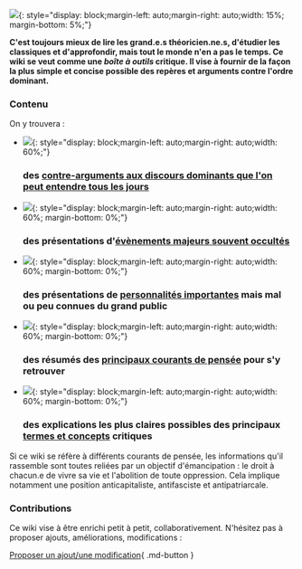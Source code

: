 <style>
  .md-typeset h1,
  .md-content__button {
    display: none;
  }
</style>

![](img/boussole_noire.png){: style="display: block;margin-left: auto;margin-right: auto;width: 15%; margin-bottom: 5%;"}

**C'est toujours mieux de lire les grand.e.s théoricien.ne.s, d'étudier les classiques et d'approfondir, mais tout le monde n'en a pas le temps.
Ce wiki se veut comme une *boîte à outils* critique.
Il vise à fournir de la façon la plus simple et concise possible des repères et arguments contre l'ordre dominant.**

### Contenu

On y trouvera :

<div class="grid cards" markdown>

-   ![](img/contre_arguments2.png){: style="display: block;margin-left: auto;margin-right: auto;width: 60%;"}
    
    ### des [**contre-arguments aux discours dominants que l'on peut entendre tous les jours**](contre_arguments)
    

-   ![](img/evenements.png){: style="display: block;margin-left: auto;margin-right: auto;width: 60%; margin-bottom: 0%;"}
    
    ### des présentations d'[**évènements majeurs souvent occultés**](evenements)

-   ![](img/personnalites.png){: style="display: block;margin-left: auto;margin-right: auto;width: 60%; margin-bottom: 0%;"}

    ### des présentations de [**personnalités importantes**](personnalites) mais mal ou peu connues du grand public

-   ![](img/courants.png){: style="display: block;margin-left: auto;margin-right: auto;width: 60%; margin-bottom: 0%;"}

    ### des résumés des [**principaux courants de pensée**](courants) pour s'y retrouver

-   ![](img/notions.png){: style="display: block;margin-left: auto;margin-right: auto;width: 60%; margin-bottom: 0%;"}

    ### des explications les plus claires possibles des principaux [**termes et concepts**](notions) critiques

</div>

Si ce wiki se réfère à différents courants de pensée, les informations qu'il rassemble sont toutes reliées par un objectif d'émancipation : le droit à chacun.e de vivre sa vie et l'abolition de toute oppression. Cela implique notamment une position anticapitaliste, antifasciste et antipatriarcale.

### Contributions

Ce wiki vise à être enrichi petit à petit, collaborativement. N'hésitez pas à proposer ajouts, améliorations, modifications :

[Proposer un ajout/une modification](suggestions.md){ .md-button }